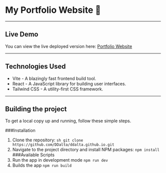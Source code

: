 # My Portfolio Website 🚀
---

## Live Demo

You can view the live deployed version here: [Portfolio Website](https://ddalta.github.io)

---
## Technologies Used
- Vite - A blazingly fast frontend build tool.
- React - A JavaScript library for building user interfaces.
- Tailwind CSS - A utility-first CSS framework.
---
## Building the project
To get a local copy up and running, follow these simple steps.

###Installation
1. Clone the repository:
 	```sh git clone https://github.com/DDalta/ddalta.github.io.git```
2. Navigate to the project directory and install NPM packages:
  `npm install`
###Available Scripts
4. Run the app in development mode
   `npm run dev`
5. Builds the app
   `npm run build`
